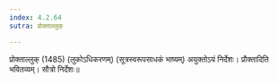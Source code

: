 ```yaml
---
index: 4.2.64
sutra: प्रोक्ताल्लुक्

---
```

प्रोक्ताल्लुक् (1485) (लुकोऽधिकरणम्) (सूत्रस्वरूपसाधकं भाष्यम्) अयुक्तोऽयं निर्देशः। प्रौक्तादिति भवितव्यम्। सौत्रो निर्देशः॥